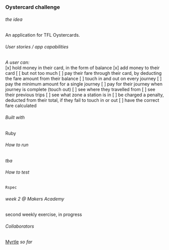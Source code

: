 ### Oystercard challenge

###### the idea
An application for TFL Oystercards.

###### User stories / app capabilities
_A user can:_ <br>
[x] hold money in their card, in the form of balance
[x] add money to their card
[ [ but not too much
[ ] pay their fare through their card, by deducting the fare amount from their balance
[ ] touch in and out on every journey
[ ] pay the minimum amount for a single journey
[ ] pay for their journey when journey is complete (touch out)
[ ] see where they travelled from
[ ] see their previous trips
[ ] see what zone a station is in
[ ] be charged a penalty, deducted from their total, if they fail to touch in or out
[ ] have the correct fare calculated

###### Built with

Ruby

###### How to run
_tba_

###### How to test

`Rspec`

###### week 2 @ Makers Academy
second weekly exercise, in progress

###### Collaborators
[Myrtle](https://github.com/Mrtly) _so far_
